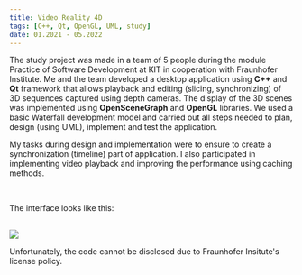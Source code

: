 ```yaml
---
title: Video Reality 4D
tags: [C++, Qt, OpenGL, UML, study]
date: 01.2021 - 05.2022
---
```

The study project was made in a team of 5 people during the module Practice of Software Development at KIT in cooperation with Fraunhofer Institute. 
Me and the team developed a desktop application using __C++__ and __Qt__ framework that allows playback and editing (slicing, synchronizing) of 3D sequences captured using depth cameras. The display of the 3D scenes was implemented using __OpenSceneGraph__ and __OpenGL__ libraries.
We used a basic Waterfall development model and carried out all steps needed to plan, design (using UML), implement and test the application. 

My tasks during design and implementation were to ensure to create a synchronization (timeline) part of application. I also participated in implementing video playback and improving the performance using caching methods. 

<br/>

The interface looks like this:

<img src="/images/vr4d-gui.png" style="margin-top:1rem"/>

<br/>


Unfortunately, the code cannot be disclosed due to Fraunhofer Insitute's license policy.